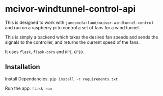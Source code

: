 # mcivor-windtunnel-control-api

This is designed to work with `jamesmcfarland/mcivor-windtunnel-control` and run on a raspberry pi to control a set of fans for a wind tunnel.

This is simply a backend which takes the desired fan speeds and sends the signals to the controller, and returns the current speed of the fans.

It uses `flask`, `flask-cors` and `RPI.GPIO`.

## Installation

Install Dependancies:
`pip install -r requirements.txt`

Run the app: `flask run`
